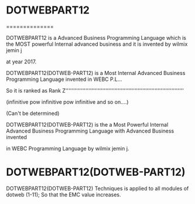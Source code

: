 # DOTWEBPART12
==============


DOTWEBPART12 is a Advanced Business Programming Language which is  the  MOST powerful Internal advanced business and it  is invented by wilmix jemin j

at  year  2017.


DOTWEBPART12(DOTWEB-PART12) is a Most Internal Advanced Business Programming Language invented  in WEBC P.L...

So it is ranked as Rank Z'''''''''''''''''''''''''''''''''''''''''''''''''''''''''''''''''''''''''''''

(infinitive pow infinitive pow infinitive and so on....)

(Can't be determined)

DOTWEBPART12(DOTWEB-PART12) is the a Most Powerful Internal Advanced Business Programming Language with Advanced Business invented

in WEBC Programming Language by wilmix jemin j.


DOTWEBPART12(DOTWEB-PART12)
===========================

DOTWEBPART12(DOTWEB-PART12) Techniques is  applied  to   all modules of  dotweb (1-11); So  that the EMC  value increases.
